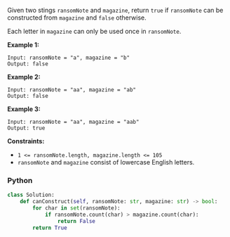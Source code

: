 Given two stings  `ransomNote`  and  `magazine`, return  `true`  if  `ransomNote`  can be constructed from  `magazine`  and  `false`  otherwise.

Each letter in  `magazine`  can only be used once in  `ransomNote`.

**Example 1:**
```
Input: ransomNote = "a", magazine = "b"
Output: false
```

**Example 2:**
```
Input: ransomNote = "aa", magazine = "ab"
Output: false
```

**Example 3:**
```
Input: ransomNote = "aa", magazine = "aab"
Output: true
```

**Constraints:**
-   `1 <= ransomNote.length, magazine.length <= 105`
-   `ransomNote`  and  `magazine`  consist of lowercase English letters.

### Python
```python
class Solution:
    def canConstruct(self, ransomNote: str, magazine: str) -> bool:
        for char in set(ransomNote):
            if ransomNote.count(char) > magazine.count(char):
                return False
        return True
```